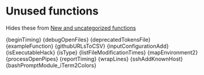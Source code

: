 # Unused functions

Hides these from [New and uncategorized functions](./todo.md)

{beginTiming}
{debugOpenFiles}
{deprecatedTokensFile}
{exampleFunction}
{githubURLsToCSV}
{inputConfigurationAdd}
{isExecutableHack}
{isType}
{listFileModificationTimes}
{mapEnvironment2}
{processOpenPipes}
{reportTiming}
{wrapLines}
{sshAddKnownHost}
{bashPromptModule_iTerm2Colors}
